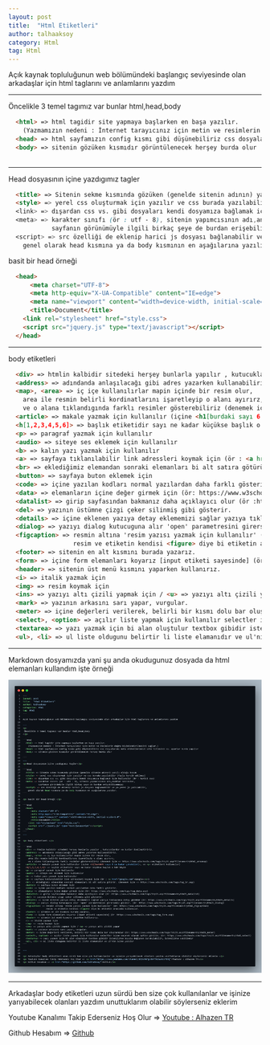 ```yaml
---
layout: post
title:  "Html Etiketleri"
author: talhaaksoy
category: Html
tag: Html
---
```


Açık kaynak topluluğunun web bölümündeki başlangıç seviyesinde olan arkadaşlar için html taglarını ve anlamlarını yazdım

---
<p>
 Öncelikle 3 temel tagımız var bunlar html,head,body
</p>
  
```html
  <html> => html tagidir site yapmaya başlarken en başa yazılır. 
    (Yazmamızın nedeni : İnternet tarayıcınız için metin ve resimlerin doğru biçimlendirilmesini sağlar.)
  <head> => html sayfamızın config kısmı gibi düşünebiliriz css dosyalarımı meta etiketlerimizi site titlesini vs. ayarlar burda yapılır
  <body> => sitenin gözüken kısmıdır görüntülenecek herşey burda olur
  
```
---
<p>Head dosyasının içine yazdıgımız tagler</p>

```html
  <title> => Sitenin sekme kısmında gözüken (genelde sitenin adının) yazılı olduğu kısım
  <style> => yerel css oluşturmak için yazılır ve css burada yazılabilir (fazla tercih edilmez)
  <link> => dışardan css vs. gibi dosyaları kendi dosyamıza bağlamak için kullanılır (ör : harici css)
  <meta> => karakter sınıfı (ör : utf - 8), sitenin yapımcısının adı,anahtar sözcükler, 
            sayfanın görünümüyle ilgili birkaç şeye de burdan erişebiliyomuşuz
  <script> => src özelliği de eklenip harici js dosyası bağlanabilir ve ya yerel js yazılabilir, 
    genel olarak head kısmına ya da body kısmının en aşağılarına yazılır.
```

<p> basit bir head örneği </p>

```html
  <head>
	  <meta charset="UTF-8">
	  <meta http-equiv="X-UA-Compatible" content="IE=edge">
	  <meta name="viewport" content="width=device-width, initial-scale=1.0">
	  <title>Document</title>
    <link rel="stylesheet" href="style.css">
    <script src="jquery.js" type="text/javascript"></script>
  </head>
```
---

<p> body etiketleri </p>

```html
  <div> => htmlin kalbidir sitedeki herşey bunlarla yapılır , kutucuklardır ve bunlar özelleştiririz.
  <address> => adındanda anlaşılacağı gibi adres yazarken kullanabiliriz.
  <map>, <area> => iç içe kullanılırlar mapin içinde bir resim olur,
    area ile resmin belirli kordinatlarını işaretleyip o alanı ayırırz,
    ve o alana tıklandıgında farklı resimler gösterebiliriz (denemek için => https://www.w3schools.com/tags/tryit.asp?filename=tryhtml_areamap)
  <article> => makale yazmak için kullanılır (içine <h1[burdaki sayı 6 ya kadar çıkabilir]>, ve <p> etiketleri kullanılır)
  <h[1,2,3,4,5,6]> => başlık etiketidir sayı ne kadar küçükse başlık o kdr büyük
  <p> => paragraf yazmak için kullanılır
  <audio> => siteye ses eklemek için kullanılır
  <b> => kalın yazı yazmak için kullanılır
  <a> => sayfaya tıklanılabilir link adressleri koymak için (ör : <a href="google.com">Google</a>)
  <br> => eklediğimiz elemandan sonraki elemanları bi alt satıra götürür. (denemek için => https://www.w3schools.com/tags/tag_br.asp)
  <button> => sayfaya buton eklemek için
  <code> => içine yazılan kodları normal yazılardan daha farklı gösterir.
  <data> => elemanların içine değer girmek için (ör: https://www.w3schools.com/tags/tag_data.asp)
  <datalist> => girip sayfasından bakmanız daha açıklayıcı olur (ör :https://www.w3schools.com/tags/tryit.asp?filename=tryhtml5_datalist)
  <del> => yazının üstümne çizgi çeker silinmiş gibi gösterir.
  <details> => içine eklenen yazıya detay eklememizi sağlar yazıya tıklayınca detay gözükür (ör: https://www.w3schools.com/tags/tryit.asp?filename=tryhtml5_details)
  <dialog> => yazıyı dialog kutucuguna alır 'open' parametresini girerseniz gözükür. (ör: https://www.w3schools.com/tags/tryit.asp?filename=tryhtml5_dialog)
  <figcaption> => resmin altına 'resim yazısı yazmak için kullanılır' (ör: https://www.w3schools.com/tags/tryit.asp?filename=tryhtml_figcaption)
                  resim ve etiketin kendisi <figure> diye bi etiketin arasında kullanılır.
  <footer> => sitenin en alt kısmını burada yazarız.
  <form> => içine form elemanları koyarız [input etiketi sayesinde] (ör :https://www.w3schools.com/tags/tag_form.asp)
  <header> => sitenin üst menü kısmını yaparken kullanırız.
  <i> => italik yazmak için
  <img> => resim koymak için
  <ins> => yazıyı altı çizili yapmak için / <u> => yazıyı altı çizili yapar
  <mark> => yazının arkasını sarı yapar, vurgular.
  <meter> => içine değerleri verilerek, belirli bir kısmı dolu bar oluşturulur (ör: https://www.w3schools.com/tags/tryit.asp?filename=tryhtml5_meter)
  <select>, <option> => açılır liste yapmak için kullanılır selectler içine seçenek olarak option girilir. (ör: https://www.w3schools.com/tags/tryit.asp?filename=tryhtml_select)
  <textarea> => yazı yazmak için bi alan oluştulur textbox gibidir istenilirse boyutu değişken bırakılabilir, istenilirse sabitlenir
  <ul>, <li> => ul liste oldugunu belirtir li liste elamanıdır ve ul'nin içine yazılır
```

---

<p>Markdown dosyamızda yani şu anda okudugunuz dosyada da html elemanları kullandım işte örneği</p>

![markdown resmi](/assets/html-etiketleri/code.png)

---

<p> Arkadaşlar body etiketleri uzun sürdü ben size çok kullanılanlar ve işinize yarıyabilecek olanları yazdım unuttuklarım olabilir söylerseniz eklerim </p>
<p> Youtube Kanalımı Takip Ederseniz Hoş Olur => <a href="https://www.youtube.com/channel/UCDc0WPgvJkfThIAu4VcPDtQ">Youtube : Alhazen TR</a>
<p> Github Hesabım => <a href="https://github.com/TalhaAksoy">Github</a>
